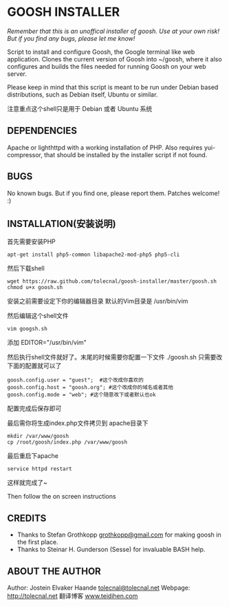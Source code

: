 GOOSH INSTALLER
===============

*Remember that this is an unoffical installer of goosh. Use at your own risk! But if you find any bugs, please let me know!*

Script to install and configure Goosh, the Google terminal like web
application. Clones the current version of Goosh into ~/goosh, where
it also configures and builds the files needed for running Goosh on
your web server.

Please keep in mind that this script is meant to be run under Debian
based distributions, such as Debian itself, Ubuntu or similar.

注意重点这个shell只是用于 Debian 或者 Ubuntu 系统

DEPENDENCIES
------------

Apache or lighthttpd with a working installation of PHP. Also requires yui-compressor, that should be installed by the installer script if not found.

BUGS
----

No known bugs. But if you find one, please report them. Patches welcome! :)

INSTALLATION(安装说明)
------------
首先需要安装PHP 

    apt-get install php5-common libapache2-mod-php5 php5-cli
    
然后下载shell

    wget https://raw.github.com/tolecnal/goosh-installer/master/goosh.sh
    chmod u+x goosh.sh
    
安装之前需要设定下你的编辑器目录 默认的Vim目录是 /usr/bin/vim 

然后编辑这个shell文件  

    vim googsh.sh
添加
    EDITOR="/usr/bin/vim"
    
然后执行shell文件就好了。末尾的时候需要你配置一下文件 
    ./goosh.sh
只需要改下面的配置就可以了

    goosh.config.user = "guest";  #这个改成你喜欢的
    goosh.config.host = "goosh.org"; #这个改成你的域名或者其他
    goosh.config.mode = "web"; #这个随意改下或者默认也ok
    
配置完成后保存即可
    
最后需你将生成index.php文件拷贝到 apache目录下

    mkdir /var/www/goosh
    cp /root/goosh/index.php /var/www/goosh
最后重启下apache

    service httpd restart
    
这样就完成了~

Then follow the on screen instructions

CREDITS
-------

* Thanks to Stefan Grothkopp <grothkopp@gmail.com> for making goosh in the first place.
* Thanks to Steinar H. Gunderson (Sesse) for invaluable BASH help.

ABOUT THE AUTHOR
----------------

Author: Jostein Elvaker Haande <tolecnal@tolecnal.net>
Webpage: http://tolecnal.net
翻译博客 www.teidihen.com
